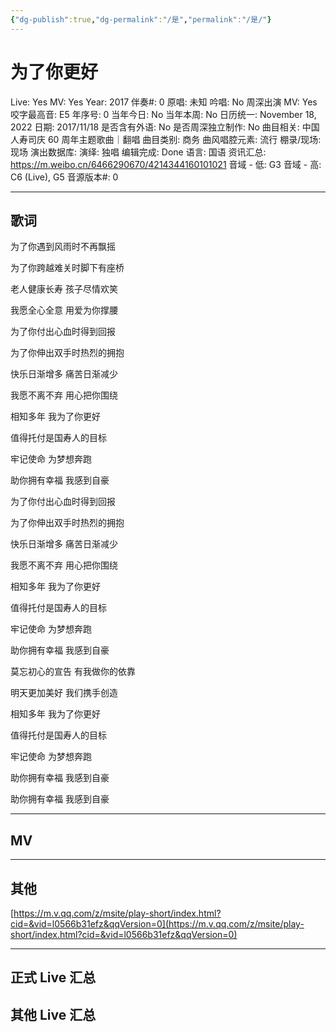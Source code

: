 ```yaml
---
{"dg-publish":true,"dg-permalink":"/是","permalink":"/是/"}
---
```



# 为了你更好

Live: Yes
MV: Yes
Year: 2017
伴奏#: 0
原唱: 未知
吟唱: No
周深出演 MV: Yes
咬字最高音: E5
年序号: 0
当年今日: No
当年本周: No
日历统一: November 18, 2022
日期: 2017/11/18
是否含有外语: No
是否周深独立制作: No
曲目相关: 中国人寿司庆 60 周年主题歌曲｜翻唱
曲目类别: 商务
曲风唱腔元素: 流行
棚录/现场: 现场
演出数据库:
演绎: 独唱
编辑完成: Done
语言: 国语
资讯汇总: https://m.weibo.cn/6466290670/4214344160101021
音域 - 低: G3
音域 - 高: C6 (Live), G5
音源版本#: 0

---

## 歌词

为了你遇到风雨时不再飘摇

为了你跨越难关时脚下有座桥

老人健康长寿 孩子尽情欢笑

我愿全心全意 用爱为你撑腰

为了你付出心血时得到回报

为了你伸出双手时热烈的拥抱

快乐日渐增多 痛苦日渐减少

我愿不离不弃 用心把你围绕

相知多年 我为了你更好

值得托付是国寿人的目标

牢记使命 为梦想奔跑

助你拥有幸福 我感到自豪

为了你付出心血时得到回报

为了你伸出双手时热烈的拥抱

快乐日渐增多 痛苦日渐减少

我愿不离不弃 用心把你围绕

相知多年 我为了你更好

值得托付是国寿人的目标

牢记使命 为梦想奔跑

助你拥有幸福 我感到自豪

莫忘初心的宣告 有我做你的依靠

明天更加美好 我们携手创造

相知多年 我为了你更好

值得托付是国寿人的目标

牢记使命 为梦想奔跑

助你拥有幸福 我感到自豪

助你拥有幸福 我感到自豪

---

## MV

---

## 其他

[https://m.v.qq.com/z/msite/play-short/index.html?cid=&vid=l0566b31efz&qqVersion=0](https://m.v.qq.com/z/msite/play-short/index.html?cid=&vid=l0566b31efz&qqVersion=0)

---

## 正式 Live 汇总

## 其他 Live 汇总
